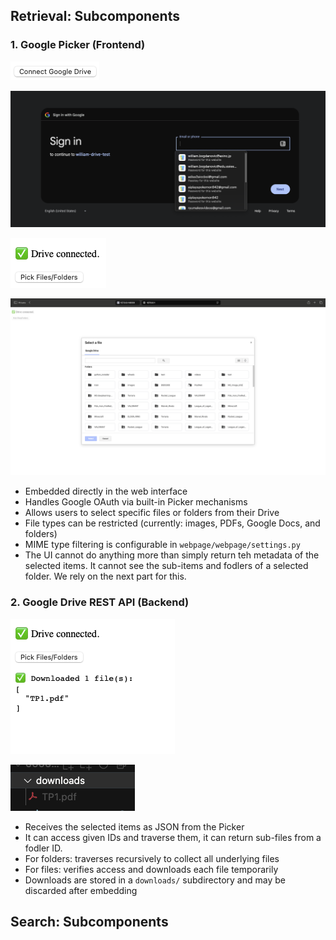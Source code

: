 ## Retrieval: Subcomponents

### 1. **Google Picker (Frontend)**

![connect](images/connect.png)

![sign-in](images/sign-in.png)

![connected](images/connected.png)

![picker-UI](images/picker-UI.png)


* Embedded directly in the web interface
* Handles Google OAuth via built-in Picker mechanisms
* Allows users to select specific files or folders from their Drive
* File types can be restricted (currently: images, PDFs, Google Docs, and folders)
* MIME type filtering is configurable in `webpage/webpage/settings.py`
* The UI cannot do anything more than simply return teh metadata of the selected items. It cannot see the sub-items and fodlers of a selected folder. We rely on the next part for this.

### 2. **Google Drive REST API (Backend)**

![downloaded](images/downloaded.png)

![downloaded-folder](images/downloaded-folder.png)


* Receives the selected items as JSON from the Picker
* It can access given IDs and traverse them, it can return sub-files from a fodler ID.
* For folders: traverses recursively to collect all underlying files
* For files: verifies access and downloads each file temporarily
* Downloads are stored in a `downloads/` subdirectory and may be discarded after embedding

## Search: Subcomponents